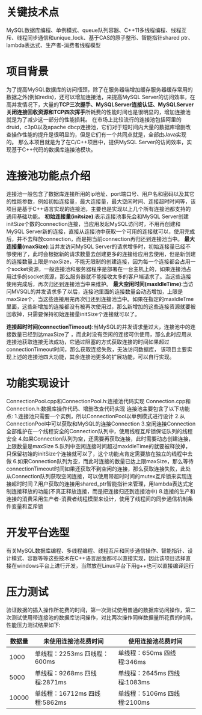 # 关键技术点

MySQL数据库编程、单例模式、queue队列容器、C++11多线程编程、线程互斥、线程同步通信和unique_lock、基于CAS的原子整形、智能指针shared ptr、lambda表达式、生产者-消费者线程模型

# 项目背景

为了提高MySQL数据库的访问瓶颈，除了在服务器端增加缓存服务器缓存常用的数据之外(例如redis)，还可以增加连接池，来提高MySQL Server的访问效率，在高并发情况下，大量的**TCP三次握手、MySQLServer连接认证、MySQLServer关闭连接回收资源和TCP四次挥手**所耗费的性能时间也是很明显的，增加连接池就是为了减少这一部分的性能损耗。
在市场上比较流行的连接池包括阿里的druid，c3p0以及apache dbcp连接池，它们对于短时间内大量的数据库增删改查操作性能的提升是很明显的，但是它们有一个共同点就是，全部由Java实现的。
那么本项目就是为了在C/C++项目中，提供MySQL Server的访问效率，实现基于C++代码的数据库连接池模块。

# 连接池功能点介绍

连接池一般包含了数据库连接所用的ip地址、port端口号、用户名和密码以及其它的性能参数，例如初始连接量，最大连接量，最大空闲时间、连接超时时间等，该项目是基于C++语言实现的连接池，主要也是实现以上几个所有连接池都支持的通用基础功能。
**初始连接量(initsize)**:表示连接池事先会和MySQL Server创建initSize个数的connection连接，当应用发起MySQL访问时，不用再创建和MySQL Server新的连接，直接从连接池中获取一个可用的连接就可以，使用完成后，并不去释放connection，而是把当前connection再归还到连接池当中。
**最大连接量(maxSize)**:当并发访问MySQL Server的请求增多时，初始连接量已经不够使用了，此时会根据新的请求数量去创建更多的连接给应用去使用，但是新创建的连接数量上限是maxSize，不能无限制的创建连接，因为每一个连接都会占用一个socket资源，一般连接池和服务器程序是部署在一台主机上的，如果连接池占用过多的socket资源，那么服务器就不能接收太多的客户端请求了。当这些连接使用完成后，再次归还到连接池当中来维护。
**最大空闲时间(maxldleTime)**:当访问MVSQL的并发请求多了以后，连接池里面的连接数量会动态增加，上限是
maxSize个，当这些连接用完再次归还到连接池当中。如果在指定的maxldleTme里面，这些新增加的连接都没有被再次使用过，那么新增加的这些连接资源就要被回收掉，只需要保持初始连接量initSize个连接就可以了。

**连接超时时间(connectionTimeout)**:当MySQL的并发请求量过大，连接池中的连接数量已经到达maxSize了
，而此时没有空闲的连接可供使用，那么此时应用从连接池获取连接无法成功，它通过阻塞的方式获取连接的时间如果超过connectionTimeout时间，那么获取连接失败，无法访问数据库，
该项目主要实现上述的连接池四大功能，其余连接池更多的扩展功能，可以自行实现。

# 功能实现设计

ConnectionPool.cpp和ConnectionPool.h:连接池代码实现
Connection.cpp和Connection.h:数据库操作代码、增删改查代码实现
连接池主要包含了以下功能点:
1.连接池只需要一个实例，所以ConnectionPool以单例模式进行设计
2.从ConnectionPool中可以获取和MySQL的连接Connection
3.空闲连接Connection全部维护在一个线程安全的Connection队列中，使用线程互斥锁保证队列的线程安全
4.如果Connection队列为空，还需要再获取连接，此时需要动态创建连接，上限数量是maxSize
5.队列中空闲连接时间超过maxldleTime的就要被释放掉，只保留初始的initSize个连接就可以了，这个功能点肯定需要放在独立的线程中去做
6.如果Connection队列为空，而此时连接的数量已达上限maxSize，那么等待connectionTimeout时间如果还获取不到空闲的连接，那么获取连接失败，此处从Connection队列获取空闲连接，可以使用带超时时间的mutex互斥锁来实现连接超时时间
7.用户获取的连接用shared_ptr智能指针来管理，用lambda表达式定制连接释放的功能(不真正释放连接，而是把连接归还到连接池中)
8.连接的生产和连接的消费采用生产者-消费者线程模型来设计，使用了线程间的同步通信机制条件变量和互斥锁

# 开发平台选型

有关MySQL数据库编程、多线程编程、线程互斥和同步通信操作、智能指针、设计模式、容器等等这些技术在C++语言层面都可以直接实现，因此该项目选择直接在windows平台上进行开发，当然放在Linux平台下用g++也可以直接编译运行

# 压力测试

验证数据的插入操作所花费的时间，第一次测试使用普通的数据库访问操作，第二次测试使用带连接池的数据库访问操作，对比两次操作同样数据量所花费的时间，性能压力测试结果如下:

| 数据量 | 未使用连接池花费时间          | 使用连接池花费时间           |
| ------ | ----------------------------- | ---------------------------- |
| 1000   | 单线程：2253ms 四线程：600ms  | 单线程：650ms 四线程:346ms   |
| 5000   | 单线程：9268ms 四线程:2871ms  | 单线程：2645ms 四线程:1083ms |
| 10000  | 单线程：16712ms 四线程:5862ms | 单线程：5106ms 四线程:2100ms |

